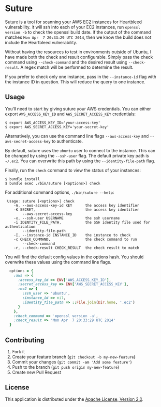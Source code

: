 Suture
======

Suture is a tool for scanning your AWS EC2 instances for Heartbleed vulnerability. It will ssh into each of your EC2 instances, run `openssl version -b` to check the openssl build date. If the output of the command matches `Mon Apr  7 20:33:29 UTC 2014`, then we know the build does not include the Heartbleed vulnerability.

Without having the resources to test in environments outside of Ubuntu, I have made both the check and result configurable. Simply pass the check command using `--check-command` and the desired result using `--check-result`. A regex match will be performed to determine the result.

If you prefer to check only one instance, pass in the `--instance-id` flag with the instance ID in question. This will reduce the query to one instance.

## Usage

You'll need to start by giving suture your AWS credentials. You can either export `AWS_ACCESS_KEY_ID` and `AWS_SECRET_ACCESS_KEY` credentials:

```
$ export AWS_ACCESS_KEY_ID='your-access-key'
$ export AWS_SECRET_ACCESS_KEY='your-secret-key'
```

Alternatively, you can use the command line flags `--aws-access-key` and `--aws-secret-access-key` to authenticate.

By default, suture uses the `ubuntu` user to connect to the instance. This can be changed by using the `--ssh-user` flag. The default private key path is `~/.ec2`. You can overwrite this path by using the `--identity-file-path` flag.

Finally, run the `check` command to view the status of your instances:

```
$ bundle install
$ bundle exec ./bin/suture [<options>] check
```

For additional command options, `./bin/suture --help`:

```
 Usage: suture [<options>] check
    -A, --aws-access-key-id KEY      the access key identifier
    -K SECRET,                       the access key identifier
        --aws-secret-access-key
    -x, --ssh-user USERNAME          the ssh username
    -i IDENTITY_FILE_PATH,           the SSH identity file used for authentication
        --identity-file-path
    -I, --instance-id INSTANCE_ID    the instance to check
    -c CHECK_COMMAND,                the check command to run
        --check-command
    -r, --check-result CHECK_RESULT  the check result to match
```

You will find the default config values in the options hash. You should overwrite these values using the command line flags.

```ruby
  options = {
    :aws => {
      :access_key_id => ENV['AWS_ACCESS_KEY_ID'],
      :secret_access_key => ENV['AWS_SECRET_ACCESS_KEY'],
      :ec2 => {
        :ssh_user => 'ubuntu',
        :instance_id => nil,
        :identity_file_path => ::File.join(Dir.home, '.ec2')
      }
    },
    :check_command => 'openssl version -a',
    :check_result => 'Mon Apr  7 20:33:29 UTC 2014'
  }
```

## Contributing

1. Fork it
2. Create your feature branch (`git checkout -b my-new-feature`)
3. Commit your changes (`git commit -am 'Add some feature'`)
4. Push to the branch (`git push origin my-new-feature`)
5. Create new Pull Request

## License

This application is distributed under the
[Apache License, Version 2.0](http://www.apache.org/licenses/LICENSE-2.0).
